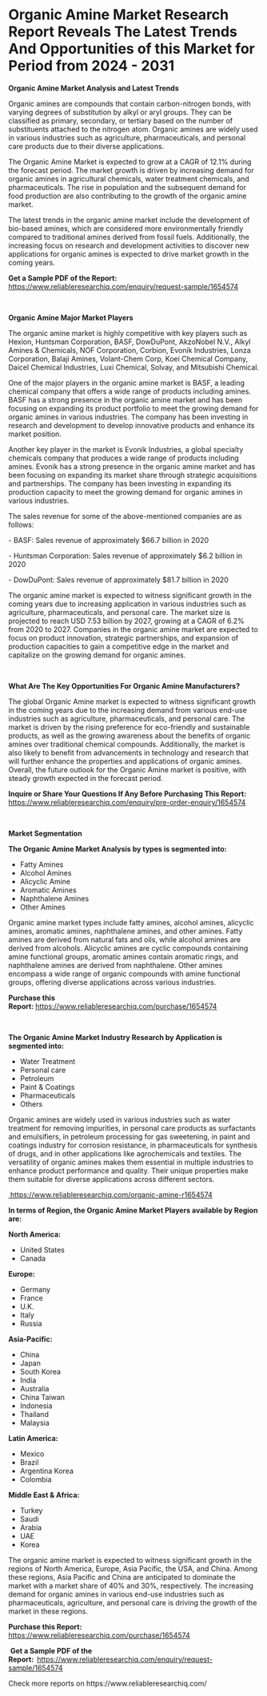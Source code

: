 <p><h1>Organic Amine Market Research Report Reveals The Latest Trends And Opportunities of this Market for Period from 2024 - 2031</h1></p><p><strong>Organic Amine Market Analysis and Latest Trends</strong></p>
<p><p>Organic amines are compounds that contain carbon-nitrogen bonds, with varying degrees of substitution by alkyl or aryl groups. They can be classified as primary, secondary, or tertiary based on the number of substituents attached to the nitrogen atom. Organic amines are widely used in various industries such as agriculture, pharmaceuticals, and personal care products due to their diverse applications.</p><p>The Organic Amine Market is expected to grow at a CAGR of 12.1% during the forecast period. The market growth is driven by increasing demand for organic amines in agricultural chemicals, water treatment chemicals, and pharmaceuticals. The rise in population and the subsequent demand for food production are also contributing to the growth of the organic amine market.</p><p>The latest trends in the organic amine market include the development of bio-based amines, which are considered more environmentally friendly compared to traditional amines derived from fossil fuels. Additionally, the increasing focus on research and development activities to discover new applications for organic amines is expected to drive market growth in the coming years.</p></p>
<p><strong>Get a Sample PDF of the Report:&nbsp;</strong> <a href="https://www.reliableresearchiq.com/enquiry/request-sample/1654574">https://www.reliableresearchiq.com/enquiry/request-sample/1654574</a></p>
<p>&nbsp;</p>
<p><strong>Organic Amine Major Market Players</strong></p>
<p><p>The organic amine market is highly competitive with key players such as Hexion, Huntsman Corporation, BASF, DowDuPont, AkzoNobel N.V., Alkyl Amines & Chemicals, NOF Corporation, Corbion, Evonik Industries, Lonza Corporation, Balaji Amines, Volant-Chem Corp, Koei Chemical Company, Daicel Chemical Industries, Luxi Chemical, Solvay, and Mitsubishi Chemical.</p><p>One of the major players in the organic amine market is BASF, a leading chemical company that offers a wide range of products including amines. BASF has a strong presence in the organic amine market and has been focusing on expanding its product portfolio to meet the growing demand for organic amines in various industries. The company has been investing in research and development to develop innovative products and enhance its market position.</p><p>Another key player in the market is Evonik Industries, a global specialty chemicals company that produces a wide range of products including amines. Evonik has a strong presence in the organic amine market and has been focusing on expanding its market share through strategic acquisitions and partnerships. The company has been investing in expanding its production capacity to meet the growing demand for organic amines in various industries.</p><p>The sales revenue for some of the above-mentioned companies are as follows:</p><p>- BASF: Sales revenue of approximately $66.7 billion in 2020</p><p>- Huntsman Corporation: Sales revenue of approximately $6.2 billion in 2020</p><p>- DowDuPont: Sales revenue of approximately $81.7 billion in 2020</p><p>The organic amine market is expected to witness significant growth in the coming years due to increasing application in various industries such as agriculture, pharmaceuticals, and personal care. The market size is projected to reach USD 7.53 billion by 2027, growing at a CAGR of 6.2% from 2020 to 2027. Companies in the organic amine market are expected to focus on product innovation, strategic partnerships, and expansion of production capacities to gain a competitive edge in the market and capitalize on the growing demand for organic amines.</p></p>
<p>&nbsp;</p>
<p><strong>What Are The Key Opportunities For Organic Amine Manufacturers?</strong></p>
<p><p>The global Organic Amine market is expected to witness significant growth in the coming years due to the increasing demand from various end-use industries such as agriculture, pharmaceuticals, and personal care. The market is driven by the rising preference for eco-friendly and sustainable products, as well as the growing awareness about the benefits of organic amines over traditional chemical compounds. Additionally, the market is also likely to benefit from advancements in technology and research that will further enhance the properties and applications of organic amines. Overall, the future outlook for the Organic Amine market is positive, with steady growth expected in the forecast period.</p></p>
<p><strong>Inquire or Share Your Questions If Any Before Purchasing This Report:</strong> <a href="https://www.reliableresearchiq.com/enquiry/pre-order-enquiry/1654574">https://www.reliableresearchiq.com/enquiry/pre-order-enquiry/1654574</a></p>
<p>&nbsp;</p>
<p><strong>Market Segmentation</strong></p>
<p><strong>The Organic Amine Market Analysis by types is segmented into:</strong></p>
<p><ul><li>Fatty Amines</li><li>Alcohol Amines</li><li>Alicyclic Amine</li><li>Aromatic Amines</li><li>Naphthalene Amines</li><li>Other Amines</li></ul></p>
<p><p>Organic amine market types include fatty amines, alcohol amines, alicyclic amines, aromatic amines, naphthalene amines, and other amines. Fatty amines are derived from natural fats and oils, while alcohol amines are derived from alcohols. Alicyclic amines are cyclic compounds containing amine functional groups, aromatic amines contain aromatic rings, and naphthalene amines are derived from naphthalene. Other amines encompass a wide range of organic compounds with amine functional groups, offering diverse applications across various industries.</p></p>
<p><strong>Purchase this Report:&nbsp;</strong><a href="https://www.reliableresearchiq.com/purchase/1654574">https://www.reliableresearchiq.com/purchase/1654574</a></p>
<p>&nbsp;</p>
<p><strong>The Organic Amine Market Industry Research by Application is segmented into:</strong></p>
<p><ul><li>Water Treatment</li><li>Personal care</li><li>Petroleum</li><li>Paint & Coatings</li><li>Pharmaceuticals</li><li>Others</li></ul></p>
<p><p>Organic amines are widely used in various industries such as water treatment for removing impurities, in personal care products as surfactants and emulsifiers, in petroleum processing for gas sweetening, in paint and coatings industry for corrosion resistance, in pharmaceuticals for synthesis of drugs, and in other applications like agrochemicals and textiles. The versatility of organic amines makes them essential in multiple industries to enhance product performance and quality. Their unique properties make them suitable for diverse applications across different sectors.</p></p>
<p><a href="https://www.reliableresearchiq.com/organic-amine-r1654574">&nbsp;https://www.reliableresearchiq.com/organic-amine-r1654574</a></p>
<p><strong>In terms of Region, the Organic Amine Market Players available by Region are:</strong></p>
<p>
    <p> <strong> North America: </strong>
        <ul>
            <li>United States</li>
            <li>Canada</li>
        </ul>
        </p> 
    <p> <strong> Europe: </strong>
        <ul>
            <li>Germany</li>
            <li>France</li>
            <li>U.K.</li>
            <li>Italy</li>
            <li>Russia</li>
        </ul>
        </p> 
    <p> <strong> Asia-Pacific: </strong>
        <ul>
            <li>China</li>
            <li>Japan</li>
            <li>South Korea</li>
            <li>India</li>
            <li>Australia</li>
            <li>China Taiwan</li>
            <li>Indonesia</li>
            <li>Thailand</li>
            <li>Malaysia</li>
        </ul>
        </p> 
    <p> <strong> Latin America: </strong>
        <ul>
            <li>Mexico</li>
            <li>Brazil</li>
            <li>Argentina Korea</li>
            <li>Colombia</li>
        </ul>
        </p> 
    <p> <strong> Middle East & Africa: </strong>
        <ul>
            <li>Turkey</li>
            <li>Saudi</li>
            <li>Arabia</li>
            <li>UAE</li>
            <li>Korea</li>
        </ul>
    </p>
    </p>
<p><p>The organic amine market is expected to witness significant growth in the regions of North America, Europe, Asia Pacific, the USA, and China. Among these regions, Asia Pacific and China are anticipated to dominate the market with a market share of 40% and 30%, respectively. The increasing demand for organic amines in various end-use industries such as pharmaceuticals, agriculture, and personal care is driving the growth of the market in these regions.</p></p>
<p><strong>Purchase this Report: </strong><a href="https://www.reliableresearchiq.com/purchase/1654574">https://www.reliableresearchiq.com/purchase/1654574</a></p>
<p>&nbsp;<strong>Get a Sample PDF of the Report:&nbsp;&nbsp;</strong><a href="https://www.reliableresearchiq.com/enquiry/request-sample/1654574">https://www.reliableresearchiq.com/enquiry/request-sample/1654574</a></p>
<p><strong></strong></p>
<p>Check more reports on https://www.reliableresearchiq.com/</p>
